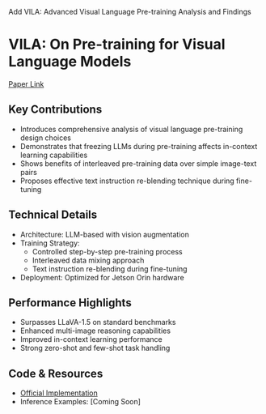 Add VILA: Advanced Visual Language Pre-training Analysis and Findings

# VILA: On Pre-training for Visual Language Models

[Paper Link](https://arxiv.org/abs/2312.07533)

## Key Contributions

- Introduces comprehensive analysis of visual language pre-training design choices
- Demonstrates that freezing LLMs during pre-training affects in-context learning capabilities
- Shows benefits of interleaved pre-training data over simple image-text pairs
- Proposes effective text instruction re-blending technique during fine-tuning

## Technical Details

- Architecture: LLM-based with vision augmentation
- Training Strategy: 
  - Controlled step-by-step pre-training process
  - Interleaved data mixing approach
  - Text instruction re-blending during fine-tuning
- Deployment: Optimized for Jetson Orin hardware

## Performance Highlights

- Surpasses LLaVA-1.5 on standard benchmarks
- Enhanced multi-image reasoning capabilities
- Improved in-context learning performance
- Strong zero-shot and few-shot task handling

## Code & Resources

- [Official Implementation](https://github.com/VILA-Lab/VILA)
- Inference Examples: [Coming Soon]
